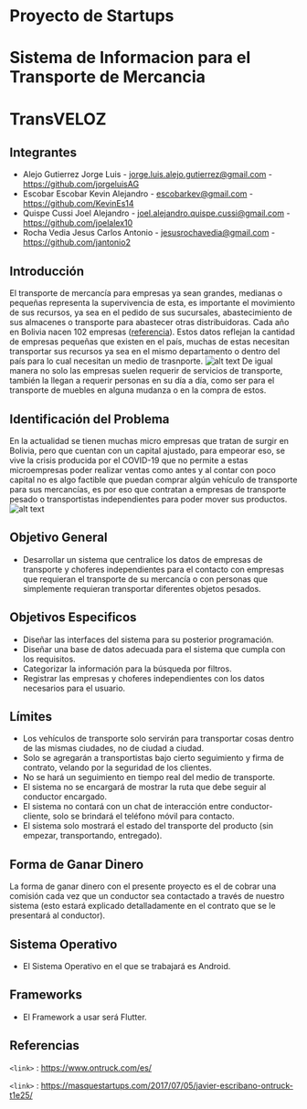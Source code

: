 # **Proyecto de Startups**

# Sistema de Informacion para el Transporte de Mercancia

# TransVELOZ

## Integrantes
- Alejo Gutierrez Jorge Luis - jorge.luis.alejo.gutierrez@gmail.com - https://github.com/jorgeluisAG
- Escobar Escobar Kevin Alejandro - escobarkev@gmail.com - https://github.com/KevinEs14
- Quispe Cussi Joel Alejandro - joel.alejandro.quispe.cussi@gmail.com - https://github.com/joelalex10
- Rocha Vedia Jesus Carlos Antonio - jesusrochavedia@gmail.com - https://github.com/jantonio2


## Introducción
El transporte de mercancía para empresas ya sean grandes, medianas o pequeñas representa la supervivencia de esta, es importante el movimiento de sus recursos, ya sea en el pedido de sus sucursales, abastecimiento de sus almacenes o transporte para abastecer otras distribuidoras. Cada año en Bolivia nacen 102 empresas ([referencia](https://correodelsur.com/economia/20180629_bolivia-al-dia-nacen-102-empresas-y-se-cierran-25.html#:~:text=El%20Viceministro%20de%20Tesoro%20y,de%20ellos%20orientados%20al%20comercio.)). Estos datos reflejan la cantidad de empresas pequeñas que existen en el país, muchas de estas necesitan transportar sus recursos ya sea en el mismo departamento o dentro del país para lo cual necesitan un medio de trasnporte.
![alt text](http://2.bp.blogspot.com/-Ba21ZKTdwDE/VNkeZOsug8I/AAAAAAAAAKQ/MuKO3gERz0A/s1600/Fotolia_47250800_M.jpg)
De igual manera no solo las empresas suelen requerir de servicios de transporte, también la llegan a requerir personas en su día a día, como ser para el transporte de muebles en alguna mudanza o en la compra de estos.

## Identificación del Problema
En la actualidad se tienen muchas micro empresas que tratan de surgir en Bolivia, pero que cuentan con un capital ajustado, para empeorar eso, se vive la crisis producida por el COVID-19 que no permite a estas microempresas poder realizar ventas como antes y al contar con poco capital no es algo factible que puedan comprar algún vehículo de transporte para sus mercancías, es por eso que contratan a empresas de transporte pesado o transportistas independientes para poder mover sus productos.
![alt text](https://blogs.iadb.org/transporte/wp-content/uploads/sites/9/2020/04/macau-photo-agency-NhhhRZQxnFY-unsplash-630x420.jpg)

## Objetivo General
 * Desarrollar un sistema que centralice los datos de empresas de transporte y choferes independientes para el contacto con empresas que requieran el transporte de su mercancía o con personas que simplemente requieran transportar diferentes objetos pesados.

## Objetivos Especificos
 * Diseñar las interfaces del sistema para su posterior programación.
 * Diseñar una base de datos adecuada para el sistema que cumpla con los requisitos.
 * Categorizar la información para la búsqueda por filtros.
 * Registrar las empresas y choferes independientes con los datos necesarios para el usuario.
 
## Límites
 * Los vehículos de transporte solo servirán para transportar cosas dentro de las mismas ciudades, no de ciudad a ciudad.
 * Solo se agregarán a transportistas bajo cierto seguimiento y firma de contrato, velando por la seguridad de los clientes.
 * No se hará un seguimiento en tiempo real del medio de transporte.
 * El sistema no se encargará de mostrar la ruta que debe seguir al conductor encargado.
 * El sistema no contará con un chat de interacción entre conductor-cliente, solo se brindará el teléfono móvil para contacto.
 * El sistema solo mostrará el estado del transporte del producto (sin empezar, transportando, entregado).

## Forma de Ganar Dinero
La forma de ganar dinero con el presente proyecto es el de cobrar una comisión cada vez que un conductor sea contactado a través de nuestro sistema (esto estará explicado detalladamente en el contrato que se le presentará al conductor).

## Sistema Operativo

 * El Sistema Operativo en el que se trabajará es Android.

## Frameworks

 * El Framework a usar será Flutter.

## Referencias

`<link>` : https://www.ontruck.com/es/

`<link>` : https://masquestartups.com/2017/07/05/javier-escribano-ontruck-t1e25/

 
